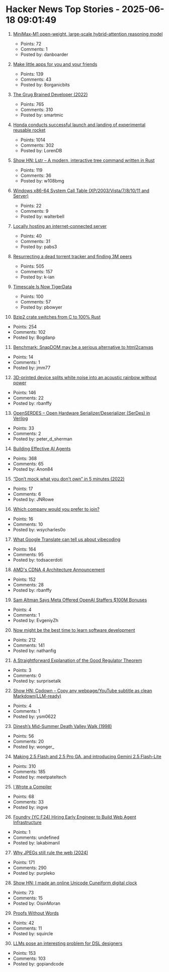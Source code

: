 # Hacker News Top Stories - 2025-06-18 09:01:49

1. [MiniMax-M1 open-weight, large-scale hybrid-attention reasoning model](https://github.com/MiniMax-AI/MiniMax-M1)
   - Points: 72
   - Comments: 1
   - Posted by: danboarder

2. [Make little apps for you and your friends](https://pontus.granstrom.me/scrappy/)
   - Points: 139
   - Comments: 43
   - Posted by: 8organicbits

3. [The Grug Brained Developer (2022)](https://grugbrain.dev/)
   - Points: 765
   - Comments: 310
   - Posted by: smartmic

4. [Honda conducts successful launch and landing of experimental reusable rocket](https://global.honda/en/topics/2025/c_2025-06-17ceng.html)
   - Points: 1014
   - Comments: 302
   - Posted by: LorenDB

5. [Show HN: Lstr – A modern, interactive tree command written in Rust](https://github.com/bgreenwell/lstr)
   - Points: 119
   - Comments: 36
   - Posted by: w108bmg

6. [Windows x86-64 System Call Table (XP/2003/Vista/7/8/10/11 and Server)](https://j00ru.vexillium.org/syscalls/nt/64/)
   - Points: 22
   - Comments: 9
   - Posted by: walterbell

7. [Locally hosting an internet-connected server](https://mjg59.dreamwidth.org/72095.html)
   - Points: 40
   - Comments: 31
   - Posted by: pabs3

8. [Resurrecting a dead torrent tracker and finding 3M peers](https://kianbradley.com/2025/06/15/resurrecting-a-dead-tracker.html)
   - Points: 505
   - Comments: 157
   - Posted by: k-ian

9. [Timescale Is Now TigerData](https://www.tigerdata.com/blog/timescale-becomes-tigerdata)
   - Points: 100
   - Comments: 57
   - Posted by: pbowyer

10. [Bzip2 crate switches from C to 100% Rust](https://trifectatech.org/blog/bzip2-crate-switches-from-c-to-rust/)
   - Points: 254
   - Comments: 102
   - Posted by: Bogdanp

11. [Benchmark: SnapDOM may be a serious alternative to html2canvas](https://zumerlab.github.io/snapdom/)
   - Points: 14
   - Comments: 1
   - Posted by: jmm77

12. [3D-printed device splits white noise into an acoustic rainbow without power](https://phys.org/news/2025-06-3d-device-white-noise-acoustic.html)
   - Points: 146
   - Comments: 22
   - Posted by: rbanffy

13. [OpenSERDES – Open Hardware Serializer/Deserializer (SerDes) in Verilog](https://github.com/SparcLab/OpenSERDES)
   - Points: 33
   - Comments: 2
   - Posted by: peter_d_sherman

14. [Building Effective AI Agents](https://www.anthropic.com/engineering/building-effective-agents)
   - Points: 368
   - Comments: 65
   - Posted by: Anon84

15. [“Don’t mock what you don't own” in 5 minutes (2022)](https://hynek.me/articles/what-to-mock-in-5-mins/)
   - Points: 17
   - Comments: 6
   - Posted by: JNRowe

16. [Which company would you prefer to join?](https://www.companymatches.com/)
   - Points: 16
   - Comments: 10
   - Posted by: wsycharles0o

17. [What Google Translate can tell us about vibecoding](https://ingrids.space/posts/what-google-translate-can-tell-us-about-vibecoding/)
   - Points: 164
   - Comments: 95
   - Posted by: todsacerdoti

18. [AMD's CDNA 4 Architecture Announcement](https://chipsandcheese.com/p/amds-cdna-4-architecture-announcement)
   - Points: 152
   - Comments: 28
   - Posted by: rbanffy

19. [Sam Altman Says Meta Offered OpenAI Staffers $100M Bonuses](https://www.bloomberg.com/news/articles/2025-06-17/altman-says-meta-offered-openai-staffers-100-million-bonuses)
   - Points: 4
   - Comments: 1
   - Posted by: EvgeniyZh

20. [Now might be the best time to learn software development](https://substack.com/home/post/p-165655726)
   - Points: 212
   - Comments: 141
   - Posted by: nathanfig

21. [A Straightforward Explanation of the Good Regulator Theorem](https://www.lesswrong.com/posts/JQefBJDHG6Wgffw6T/a-straightforward-explanation-of-the-good-regulator-theorem)
   - Points: 3
   - Comments: 0
   - Posted by: surprisetalk

22. [Show HN: Cpdown – Copy any webpage/YouTube subtitle as clean Markdown(LLM-ready)](https://news.ycombinator.com/from?site=github.com/ysm-dev)
   - Points: 4
   - Comments: 1
   - Posted by: ysm0622

23. [Dinesh’s Mid-Summer Death Valley Walk (1998)](https://dineshdesai.info/dv/photos.html)
   - Points: 56
   - Comments: 20
   - Posted by: wonger_

24. [Making 2.5 Flash and 2.5 Pro GA, and introducing Gemini 2.5 Flash-Lite](https://blog.google/products/gemini/gemini-2-5-model-family-expands/)
   - Points: 310
   - Comments: 185
   - Posted by: meetpateltech

25. [I Wrote a Compiler](https://blog.singleton.io/posts/2021-01-31-i-wrote-a-compiler/)
   - Points: 68
   - Comments: 33
   - Posted by: ingve

26. [Foundry (YC F24) Hiring Early Engineer to Build Web Agent Infrastructure](https://www.ycombinator.com/companies/foundry/jobs/azAgJbN-foundry-software-engineer-new-grad-to-mid-level)
   - Points: 1
   - Comments: undefined
   - Posted by: lakabimanil

27. [Why JPEGs still rule the web (2024)](https://spectrum.ieee.org/jpeg-image-format-history)
   - Points: 171
   - Comments: 290
   - Posted by: purpleko

28. [Show HN: I made an online Unicode Cuneiform digital clock](https://oisinmoran.com/sumertime)
   - Points: 73
   - Comments: 15
   - Posted by: OisinMoran

29. [Proofs Without Words](https://artofproblemsolving.com/wiki/index.php/Proofs_without_words)
   - Points: 42
   - Comments: 11
   - Posted by: squircle

30. [LLMs pose an interesting problem for DSL designers](https://kirancodes.me/posts/log-lang-design-llms.html)
   - Points: 153
   - Comments: 103
   - Posted by: gopiandcode


